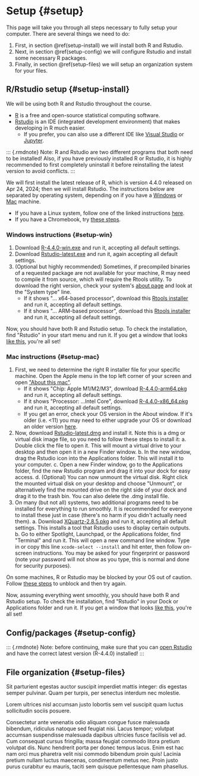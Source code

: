 
# Setup {#setup}

This page will take you through all steps necessary to fully setup your computer. There are several things we need to do:

 1. First, in section \@ref(setup-install) we will install both R and Rstudio.
 2. Next, in section \@ref(setup-config) we will configure Rstudio and install some necessary R packages.
 3. Finally, in section \@ref(setup-files) we will setup an organization system for your files.


## R/Rstudio setup {#setup-install}

We will be using both R and Rstudio throughout the course.

 - [R](https://www.r-project.org/) is a free and open-source statistical computing software.
 - [Rstudio](https://posit.co/products/open-source/rstudio/) is an IDE (integrated development environment) that makes developing in R much easier.
   - If you prefer, you can also use a different IDE like [Visual Studio](https://code.visualstudio.com/docs/languages/r) or [Jupyter](https://docs.anaconda.com/free/navigator/tutorials/r-lang/).

::: {.rmdnote}
Note: R and Rstudio are two different programs that both need to be installed! Also, if you have previously installed R or Rstudio, it is highly recommended to first completely uninstall it before reinstalling the latest version to avoid conflicts.
:::

We will first install the latest release of R, which is version 4.4.0 released on Apr 24, 2024; then we will install Rstudio. The instructions below are separated by operating system, depending on if you have a [Windows](#setup-win) or [Mac](#setup-mac) machine.

 - If you have a Linux system, follow one of the linked instructions [here](https://cloud.r-project.org/bin/linux/).
 - If you have a Chromebook, try [these steps](https://levente.littvay.hu/chromebook/).


### Windows instructions {#setup-win}

 1. Download [R-4.4.0-win.exe](https://cloud.r-project.org/bin/windows/base/old/4.4.0/R-4.4.0-win.exe) and run it, accepting all default settings.
 2. Download [Rstudio-latest.exe](	https://rstudio.org/download/latest/stable/desktop/windows/RStudio-latest.exe) and run it, again accepting all default settings.
 3. (Optional but highly recommended) Sometimes, if precompiled binaries of a requested package are not available for your machine, R may need to compile it from source, which will require the Rtools utility. To download the right version, check your system's [about page](ms-settings:about) and look at the "System type" line.
    - If it shows "... x64-based processor", download this [Rtools installer](https://cran.r-project.org/bin/windows/Rtools/rtools44/files/rtools44-6104-6039.exe) and run it, accepting all default settings.
    - If it shows "... ARM-based processor", download this [Rtools installer](https://cran.r-project.org/bin/windows/Rtools/rtools44/files/rtools44-aarch64-6104-6039.exe) and run it, accepting all default settings.

Now, you should have both R and Rstudio setup. To check the installation, find "Rstudio" in your start menu and run it. If you get a window that looks [like this](https://i.imgur.com/qmt5IHj.png), you're all set!


### Mac instructions {#setup-mac}

 1. First, we need to determine the right R installer file for your specific machine. Open the Apple menu in the top left corner of your screen and open ["About this mac"](https://upload.wikimedia.org/wikipedia/en/a/a6/Apple_menu_screenshot.png).
    - If it shows "Chip: Apple M1/M2/M3", download [R-4.4.0-arm64.pkg](https://cloud.r-project.org/bin/macosx/big-sur-arm64/base/R-4.4.0-arm64.pkg) and run it, accepting all default settings.
    - If it shows "Processor: ...Intel Core", download [R-4.4.0-x86_64.pkg](https://cloud.r-project.org/bin/macosx/big-sur-x86_64/base/R-4.4.0-x86_64.pkg) and run it, accepting all default settings.
    - If you get an error, check your OS version in the About window. If it's older (i.e. <11) you may need to either upgrade your OS or download an older version [here](https://cloud.r-project.org/bin/macosx/).
 2. Now, download [Rstudio-latest.dmg](https://rstudio.org/download/latest/stable/desktop/mac/RStudio-latest.dmg) and install it. Note this is a dmg or virtual disk image file, so you need to follow these steps to install it:
    a. Double click the file to open it. This will mount a virtual drive to your desktop and then open it in a new Finder window.
    b. In the new window, drag the Rstudio icon into the Applications folder. This will install it to your computer.
    c. Open a new Finder window, go to the Applications folder, find the new Rstudio program and drag it into your dock for easy access.
    d. (Optional) You can now unmount the virtual disk. Right click the mounted virtual disk on your desktop and choose "Unmount", or alternatively find the mounted drive on the right side of your dock and drag it to the trash bin. You can also delete the .dmg install file.
 3. On many (but not all) systems, two additional programs need to be installed for everything to run smoothly. It is recommended for everyone to install these just in case (there's no harm if you didn't actually need them).
    a. Download [XQuartz-2.8.5.pkg](https://github.com/XQuartz/XQuartz/releases/download/XQuartz-2.8.5/XQuartz-2.8.5.pkg) and run it, accepting all default settings. This installs a tool that Rstudio uses to display certain outputs.
    b. Go to either Spotlight, Launchpad, or the Applications folder, find "Terminal" and run it. This will open a new command line window. Type in or copy this line `xcode-select --install` and hit enter, then follow on-screen instructions. You may be asked for your fingerprint or password (note your password will not show as you type, this is normal and done for security purposes).

On some machines, R or Rstudio may be blocked by your OS out of caution. Follow [these steps](https://support.apple.com/en-us/102445#openanyway) to unblock and then try again.

Now, assuming everything went smoothly, you should have both R and Rstudio setup. To check the installation, find "Rstudio" in your Dock or Applications folder and run it. If you get a window that looks [like this](https://i.imgur.com/qmt5IHj.png), you're all set!


## Config/packages {#setup-config}

::: {.rmdnote}
Note: before continuing, make sure that you can [open Rstudio](https://i.imgur.com/qmt5IHj.png) and have the correct latest version (R-4.4.0) installed!
:::




## File organization {#setup-files}

Sit parturient egestas auctor suscipit imperdiet mattis integer: dis egestas semper pulvinar. Quam per turpis, per senectus interdum nec molestie.

Lorem ultrices nisl accumsan justo lobortis sem vel suscipit quam luctus sollicitudin sociis posuere.

Consectetur ante venenatis odio aliquam congue fusce malesuada bibendum, ridiculus natoque sed feugiat nisi. Lacus tempor; volutpat accumsan suspendisse malesuada dapibus ultricies fusce facilisis vel ad. Cum consequat cursus fringilla; massa feugiat commodo litora pretium volutpat dis. Nunc hendrerit porta per donec tempus lacus. Enim est hac nam orci mus pharetra velit nisi commodo bibendum proin quis! Lacinia pretium nullam luctus maecenas, condimentum metus nec. Proin justo purus curabitur eu mauris, taciti sem quisque pellentesque nam phasellus.
